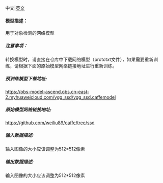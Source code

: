 中文|[英文](README_en.md)
#### 模型描述：

用于对象检测的网络模型

##### 注意事项：
转换模型时，请直接在仓库中下载网络模型（prototxt文件），如果需要重新训练，请根据下面的原始模型网络链接地址进行重新训练。

##### 预训练模型下载地址:
https://obs-model-ascend.obs.cn-east-2.myhuaweicloud.com/vgg_ssd/vgg_ssd.caffemodel

##### 原始模型网络链接地址:
https://github.com/weiliu89/caffe/tree/ssd

##### 输入数据描述:

输入图像的大小应该调整为512*512像素

##### 输出数据描述:

输入图像的大小应该调整为512*512像素
